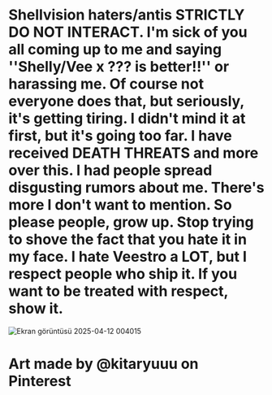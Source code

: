 # **Shellvision haters/antis STRICTLY DO NOT INTERACT. I'm sick of you all coming up to me and saying ''Shelly/Vee x ??? is better!!'' or harassing me. Of course not everyone does that, but seriously, it's  getting tiring. I didn't mind it at first, but it's going too far. I have received DEATH THREATS and more over this. I had people spread disgusting rumors about me. There's more I don't want to mention. So please people, grow up. Stop trying to shove the fact that you hate it in my face. I hate Veestro a LOT, but I respect people who ship it. If you want to be treated with respect, show it.**
![Ekran görüntüsü 2025-04-12 004015](https://github.com/user-attachments/assets/c4b73a99-dc04-439d-bd03-4227dc922341)
# Art made by @kitaryuuu on Pinterest
